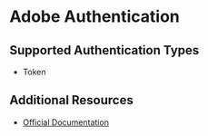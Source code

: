 # Adobe Authentication

## Supported Authentication Types
- Token

## Additional Resources

- [Official Documentation](https://docs.adobe.com) 